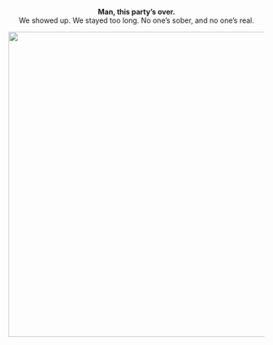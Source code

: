 <p align="center"><b>Man, this party’s over.</b><br>We showed up. We stayed too long. No one’s sober, and no one’s real.</p>

<p align="center">
  <img src="https://raw.githubusercontent.com/1unxx/1unxx/main/assets/party.png" width="600">
</p>
